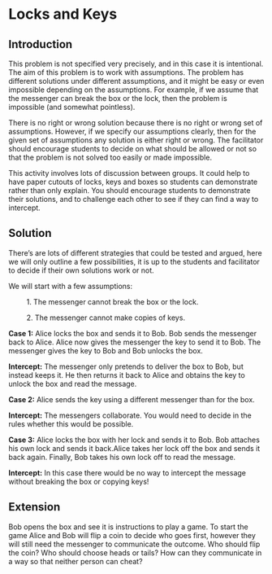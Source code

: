 # Locks and Keys

## Introduction

This problem is not specified very precisely, and in this case it is intentional. The aim of this problem is to work with assumptions. The problem has different solutions under different assumptions, and it might be
easy or even impossible depending on the assumptions. For example, if we assume that the messenger can break the box or the lock, then the problem is impossible (and somewhat pointless).   

There is no right or wrong solution because there is no right or wrong set of assumptions. However, if we specify our assumptions clearly, then for the given set of assumptions any solution is either right or wrong.
The facilitator should encourage students to decide on what should be allowed or not so that the problem is not solved too easily or made impossible.   

This activity involves lots of discussion between groups. It could help to have paper cutouts of locks, keys and boxes so students can demonstrate rather than only explain. You should encourage students to demonstrate their solutions, and to challenge each other to see if they can find a way to intercept.   

## Solution

There’s are lots of different strategies that could be tested and argued, here we will only outline a few possibilities, it is up to the students and facilitator to decide if their own solutions work or not.   

We will start with a few assumptions:   

&nbsp;&nbsp;&nbsp;&nbsp;&nbsp;&nbsp;&nbsp;&nbsp;&nbsp;1. The messenger cannot break the box or the lock.   

&nbsp;&nbsp;&nbsp;&nbsp;&nbsp;&nbsp;&nbsp;&nbsp;&nbsp;2. The messenger cannot make copies of keys.   

**Case 1:** Alice locks the box and sends it to Bob. Bob sends the messenger back to Alice. Alice now gives the messenger the key to send it to Bob. The messenger gives the key to Bob and Bob unlocks the box.   

**Intercept:** The messenger only pretends to deliver the box to Bob, but instead keeps it. He then returns it back to Alice and obtains the key to unlock the box and read the message.   

**Case 2:** Alice sends the key using a different messenger than for the box.   

**Intercept:** The messengers collaborate. You would need to decide in the rules whether this would be possible.   

**Case 3:** Alice locks the box with her lock and sends it to Bob. Bob attaches his own lock and sends it back.Alice takes her lock off the box and sends it back again. Finally, Bob takes his own lock off to read the message.   

**Intercept:** In this case there would be no way to intercept the message without breaking the box or copying keys!

## Extension

Bob opens the box and see it is instructions to play a game. To start the game Alice and Bob will flip a coin to decide who goes first, however they will still need the messenger to communicate the outcome. Who should flip the coin? Who should choose heads or tails? How can they communicate in a way so that neither person can cheat?
